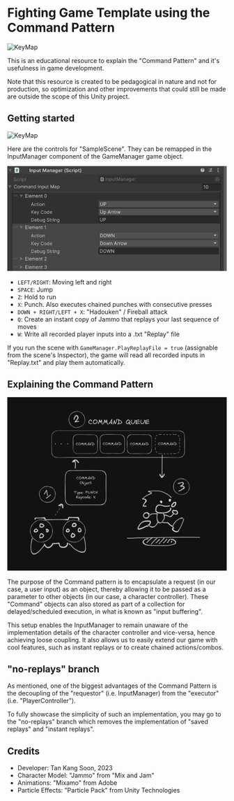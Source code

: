# Fighting Game Template using the Command Pattern

![KeyMap](./Screenshots/SavedReplays.gif)

This is an educational resource to explain the "Command Pattern" and it's usefulness in game development.

Note that this resource is created to be pedagogical in nature and not for production, so optimization and other improvements that could still be made are outside the scope of this Unity project.

## Getting started

![KeyMap](./Screenshots/Combos.gif)

Here are the controls for "SampleScene". They can be remapped in the InputManager component of the GameManager game object.

![KeyMap](./Screenshots/KeyMap.png)

- `LEFT/RIGHT`: Moving left and right
- `SPACE`: Jump
- `Z`: Hold to run
- `X`: Punch. Also executes chained punches with consecutive presses
- `DOWN + RIGHT/LEFT + X`: "Hadouken" / Fireball attack
- `Q`: Create an instant copy of Jammo that replays your last sequence of moves
- `W`: Write all recorded player inputs into a .txt "Replay" file

If you run the scene with `GameManager.PlayReplayFile = true` (assignable from the scene's Inspector), the game will read all recorded inputs in "Replay.txt" and play them automatically.

## Explaining the Command Pattern

![KeyMap](./Screenshots/CommandQueueDiagram.png)

The purpose of the Command pattern is to encapsulate a request (in our case, a user input) as an object, thereby allowing it to be passed as a parameter to other objects (in our case, a character controller). These "Command" objects can also stored as part of a collection for delayed/scheduled execution, in what is known as "input buffering".

This setup enables the InputManager to remain unaware of the implementation details of the character controller and vice-versa, hence achieving loose coupling. It also allows us to easily extend our game with cool features, such as instant replays or to create chained actions/combos.

## "no-replays" branch

As mentioned, one of the biggest advantages of the Command Pattern is the decoupling of the "requestor" (i.e. InputManager) from the "executor" (i.e. "PlayerController").

To fully showcase the simplicity of such an implementation, you may go to the "no-replays" branch which removes the implementation of "saved replays" and "instant replays". 

## Credits

- Developer: Tan Kang Soon, 2023
- Character Model: "Jammo" from "Mix and Jam"
- Animations: "Mixamo" from Adobe
- Particle Effects: "Particle Pack" from Unity Technologies
